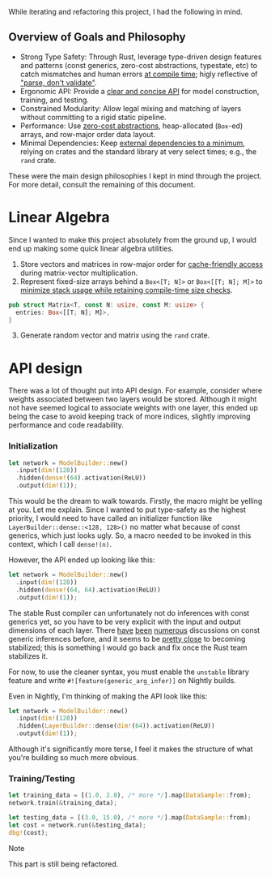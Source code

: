 While iterating and refactoring this project, I had the following in mind.

## Overview of Goals and Philosophy
- Strong Type Safety: Through Rust, leverage type-driven design features and patterns (const generics, zero-cost abstractions, typestate, etc) to catch mismatches and human errors <ins>at compile time</ins>; higly reflective of ["parse, don't validate"](https://lexi-lambda.github.io/blog/2019/11/05/parse-don-t-validate/).
- Ergonomic API: Provide a <ins>clear and concise API</ins> for model construction, training, and testing.
- Constrained Modularity: Allow legal mixing and matching of layers without committing to a rigid static pipeline.
- Performance: Use <ins>zero-cost abstractions</ins>, heap-allocated (`Box`-ed) arrays, and row-major order data layout.
- Minimal Dependencies: Keep <ins>external dependencies to a minimum</ins>, relying on crates and the standard library at very select times; e.g., the `rand` crate.

These were the main design philosophies I kept in mind through the project. For more detail, consult the remaining of this document.

# Linear Algebra
Since I wanted to make this project absolutely from the ground up, I would end up making some quick linear algebra utilities.

1. Store vectors and matrices in row-major order for <ins>cache-friendly access</ins> during matrix-vector multiplication.
2. Represent fixed-size arrays behind a `Box<[T; N]>` or `Box<[[T; N]; M]>` to <ins>minimize stack usage while retaining compile-time size checks</ins>.
```rs
pub struct Matrix<T, const N: usize, const M: usize> {
  entries: Box<[[T; N]; M]>,
}
```
3. Generate random vector and matrix using the `rand` crate.

# API design
There was a lot of thought put into API design. For example, consider where weights associated between two layers would be stored. Although it might not have seemed logical to associate weights with one layer, this ended up being the case to avoid keeping track of more indices, slightly improving performance and code readability.

### Initialization

```rs
let network = ModelBuilder::new()
  .input(dim!(128))
  .hidden(dense!(64).activation(ReLU))
  .output(dim!(1));
```
This would be the dream to walk towards. Firstly, the macro might be yelling at you. Let me explain. Since I wanted to put type-safety as the highest priority, I would need to have called an initializer function like `LayerBuilder::dense::<128, 128>()` no matter what because of const generics, which just looks ugly. So, a macro needed to be invoked in this context, which I call `dense!(n)`.

However, the API ended up looking like this:
```rs
let network = ModelBuilder::new()
  .input(dim!(128))
  .hidden(dense!(64, 64).activation(ReLU))
  .output(dim!(1));
```
The stable Rust compiler can unfortunately not do inferences with const generics yet, so you have to be very explicit with the input and output dimensions of each layer. There [have](https://users.rust-lang.org/t/rust-type-inference-failing-with-const-generic/122682) [been](https://www.google.com/url?sa=t&source=web&rct=j&opi=89978449&url=https://stackoverflow.com/questions/71233548/rust-cannot-infer-the-value-of-const-parameter-when-a-default-is-provided&ved=2ahUKEwi0te-q7rSNAxWMSzABHVFpA7UQFnoECCEQAQ&usg=AOvVaw3mVoJL87CW0fTQjEX-4A8n) [numerous](https://github.com/rust-lang/rust/issues/98931) discussions on const generic inferences before, and it seems to be [pretty close](https://blog.rust-lang.org/inside-rust/2025/03/05/inferred-const-generic-arguments/) to becoming stabilized; this is something I would go back and fix once the Rust team stabilizes it.

For now, to use the cleaner syntax, you must enable the `unstable` library feature and write `#![feature(generic_arg_infer)]` on Nightly builds.

Even in Nightly, I'm thinking of making the API look like this:
```rs
let network = ModelBuilder::new()
  .input(dim!(128))
  .hidden(LayerBuilder::dense(dim!(64)).activation(ReLU))
  .output(dim!(1));
```
Although it's significantly more terse, I feel it makes the structure of what you're building so much more obvious.

### Training/Testing

```rs
let training_data = [(1.0, 2.0), /* more */].map(DataSample::from);
network.train(&training_data);

let testing_data = [(3.0, 15.0), /* more */].map(DataSample::from);
let cost = network.run(&testing_data);
dbg!(cost);
```

> [!NOTE]
> This part is still being refactored.
